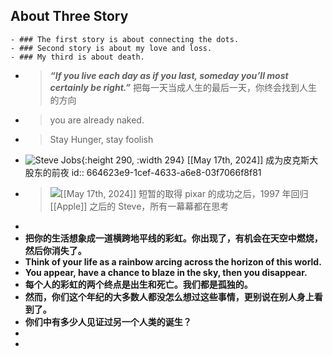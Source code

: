 ## About Three Story
	- ### The first story is about connecting the dots.
	- ### Second story is about my love and loss.
	- ### My third is about death.
- > ***“If you live each day as if you last, someday you’ll most certainly be right.”*** 
   把每一天当成人生的最后一天，你终会找到人生的方向
- > you are already naked.
- > Stay Hunger, stay foolish
- ![Steve Jobs](https://pmthinking.notion.site/image/https%3A%2F%2Fs3-us-west-2.amazonaws.com%2Fsecure.notion-static.com%2F8a98677d-9613-428b-b0b2-8ac71e0ab070%2FUntitled.png?table=block&id=f9a5257a-25ee-4564-9463-768cddcd1c1b&spaceId=478cc3df-0136-46de-944c-45467b5e8847&width=960&userId=&cache=v2){:height 290, :width 294}                        [[May 17th, 2024]] 成为皮克斯大股东的前夜
  id:: 664623e9-1cef-4633-a6e8-03f7066f8f81
- > ![](https://pmthinking.notion.site/image/https%3A%2F%2Fs3-us-west-2.amazonaws.com%2Fsecure.notion-static.com%2F7cf0fe08-b344-44e9-abbf-4bb6e5f62c0c%2FUntitled.png?table=block&id=47b66a3a-638a-4ee7-b9c9-17b9df611fb3&spaceId=478cc3df-0136-46de-944c-45467b5e8847&width=2000&userId=&cache=v2)[[May 17th, 2024]] 短暂的取得 pixar 的成功之后，1997 年回归 [[Apple]] 之后的 Steve，所有一幕幕都在思考
-
- **把你的生活想象成一道横跨地平线的彩虹。你出现了，有机会在天空中燃烧，然后你消失了。**
- **Think of your life as a rainbow arcing across the horizon of this world.**
- **You appear, have a chance to blaze in the sky, then you disappear.**
- **每个人的彩虹的两个终点是出生和死亡。我们都是孤独的。**
- **然而，你们这个年纪的大多数人都没怎么想过这些事情，更别说在别人身上看到了。**
- **你们中有多少人见证过另一个人类的诞生？**
  <!-- notionvc: 56572c30-5148-4883-8c6b-16eb8c948388 -->
-
-